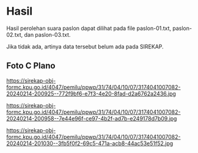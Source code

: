 # Hasil

Hasil perolehan suara paslon dapat dilihat pada file paslon-01.txt, paslon-02.txt, dan paslon-03.txt.

Jika tidak ada, artinya data tersebut belum ada pada SIREKAP.

## Foto C Plano

https://sirekap-obj-formc.kpu.go.id/4047/pemilu/ppwp/31/74/04/10/07/3174041007082-20240214-200925--772f9bf6-e7f3-4e20-8fad-d2a6762a2436.jpg

https://sirekap-obj-formc.kpu.go.id/4047/pemilu/ppwp/31/74/04/10/07/3174041007082-20240214-200958--7e44e96f-ce97-4b2f-ad7b-e249178d7b09.jpg

https://sirekap-obj-formc.kpu.go.id/4047/pemilu/ppwp/31/74/04/10/07/3174041007082-20240214-201030--3fb5f0f2-69c5-471a-acb8-44ac53e51f52.jpg
